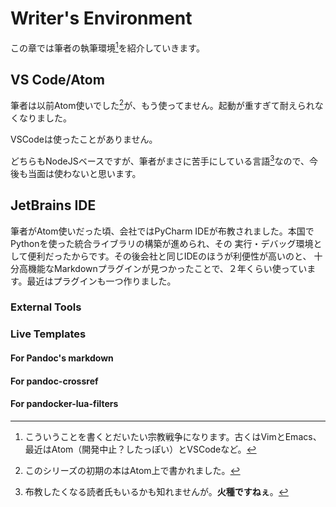 # Writer's Environment

この章では筆者の執筆環境[^war-crisis]を紹介していきます。

[^war-crisis]: こういうことを書くとだいたい宗教戦争になります。古くはVimとEmacs、最近はAtom（開発中止？したっぽい）とVSCodeなど。

## VS Code/Atom

筆者は以前Atom使いでした[^early-time]が、もう使ってません。起動が重すぎて耐えられなくなりました。

[^early-time]: このシリーズの初期の本はAtom上で書かれました。

VSCodeは使ったことがありません。

どちらもNodeJSベースですが、筆者がまさに苦手にしている言語[^war-crisis-2]なので、今後も当面は使わないと思います。

[^war-crisis-2]: 布教したくなる読者氏もいるかも知れませんが。**火種ですねぇ**。

## JetBrains IDE

筆者がAtom使いだった頃、会社ではPyCharm IDEが布教されました。本国でPythonを使った統合ライブラリの構築が進められ、その
実行・デバッグ環境として便利だったからです。その後会社と同じIDEのほうが利便性が高いのと、
十分高機能なMarkdownプラグインが見つかったことで、２年くらい使っています。最近はプラグインも一つ作りました。

### External Tools

### Live Templates

#### For Pandoc's markdown

#### For pandoc-crossref

#### For pandocker-lua-filters
